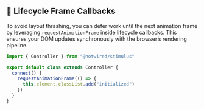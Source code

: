## 🔄 Lifecycle Frame Callbacks
To avoid layout thrashing, you can defer work until the next animation frame by leveraging `requestAnimationFrame` inside lifecycle callbacks. This ensures your DOM updates synchronously with the browser’s rendering pipeline.

```javascript
import { Controller } from "@hotwired/stimulus"

export default class extends Controller {
  connect() {
    requestAnimationFrame(() => {
      this.element.classList.add("initialized")
    })
  }
}
```
